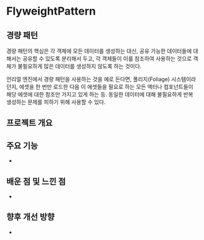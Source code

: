 # FlyweightPattern

## 경량 패턴
경량 패턴의 핵심은 각 객체에 모든 데이터를 생성하는 대신, 공유 가능한 데이터들에 대해서는 공유할 수 있도록 분리해서 두고, 각 객체들이 이를 참조하여 사용하는 것으로 객체가 불필요하게 많은 데이터를 생성하지 않도록 하는 것이다.

언리얼 엔진에서 경량 패턴을 사용하는 것을 예로 든다면,
폴리지(Foliage) 시스템이라던지, 에셋을 한 번만 로드한 다음 이 에셋들을 필요로 하는 모든 액터나 컴포넌트들이 해당 에셋에 대한 참조만 가지고 있게 하는 등.
동일한 데이터에 대해 불필요하게 반복 생성하는 문제를 피하기 위해 사용할 수 있다.


## 프로젝트 개요


## 주요 기능
*   

## 배운 점 및 느낀 점
*   

## 향후 개선 방향
*   